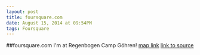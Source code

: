 ```yaml
---
layout: post
title: foursquare.com
date: August 15, 2014 at 09:54PM
tags: Foursquare
---
```

##foursquare.com
I'm at Regenbogen Camp Göhren! [map link](http://ift.tt/1oWzdSW)
[link to source](http://ift.tt/1t4ltVA) 
